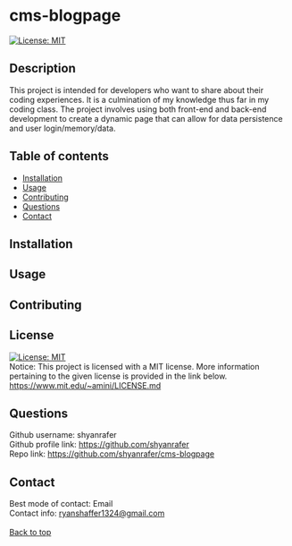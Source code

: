 # cms-blogpage
[![License: MIT](https://img.shields.io/badge/License-MIT-yellow.svg)](https://opensource.org/licenses/MIT)

## Description
This project is intended for developers who want to share about their coding experiences. It is a culmination of my knowledge thus far in my coding class. The project involves using both front-end and back-end development to create a dynamic page that can allow for data persistence and user login/memory/data. 

## Table of contents
- [Installation](#installation)
- [Usage](#usage)
- [Contributing](#contributing)
- [Questions](#questions)
- [Contact](#contact)

## Installation


## Usage


## Contributing



## License
[![License: MIT](https://img.shields.io/badge/License-MIT-yellow.svg)](https://opensource.org/licenses/MIT) 
<br/>
Notice: This project is licensed with a MIT license. More information pertaining to the given license is provided in the link below. 
<br/>
https://www.mit.edu/~amini/LICENSE.md


## Questions
Github username: shyanrafer 
<br/>
Github profile link: https://github.com/shyanrafer 
<br/>
Repo link: https://github.com/shyanrafer/cms-blogpage


## Contact
Best mode of contact: Email
<br/>
Contact info: ryanshaffer1324@gmail.com 
<br/><br/>
[Back to top](#cms-blogpage)
